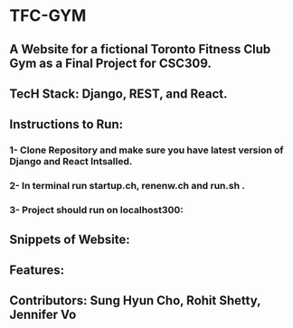 # TFC-GYM

## A Website for a fictional Toronto Fitness Club Gym as a Final Project for CSC309.

## TecH Stack: Django, REST, and React.

## Instructions to Run:

### 1- Clone Repository and make sure you have latest version of Django and React Intsalled.

### 2- In terminal run startup.ch, renenw.ch and run.sh .

### 3- Project should run on localhost300:

## Snippets of Website:

## Features:

### 

## Contributors: Sung Hyun Cho, Rohit Shetty, Jennifer Vo

